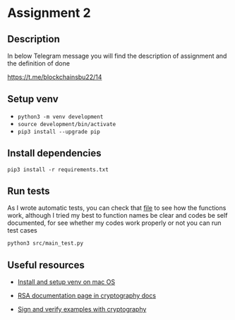 # Assignment 2
## Description
In below Telegram message you will find the description of
assignment and the definition of done 

https://t.me/blockchainsbu22/14

## Setup venv
* `python3 -m venv development`
* `source development/bin/activate`
* `pip3 install --upgrade pip`

## Install dependencies
`pip3 install -r requirements.txt`

## Run tests
As I wrote automatic tests, you can check that [file](./src/main_test.py) to see 
how the functions work, although I tried my best to function names
be clear and codes be self documented, for see whether my codes work
properly or not you can run test cases

`python3 src/main_test.py`

## Useful resources
* [Install and setup venv on mac OS](https://www.studytonight.com/post/python-virtual-environment-setup-on-mac-osx-easiest-way)

* [RSA documentation page in cryptography docs](https://cryptography.io/en/latest/hazmat/primitives/asymmetric/rsa)

* [Sign and verify examples with cryptography](https://gist.github.com/sirosen/ec4196fee9779e5de865b0d03f12f0c8)
